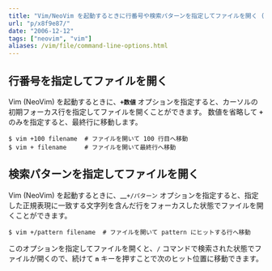 ```yaml
---
title: "Vim/NeoVim を起動するときに行番号や検索パターンを指定してファイルを開く (+n)"
url: "p/x8f9e87/"
date: "2006-12-12"
tags: ["neovim", "vim"]
aliases: /vim/file/command-line-options.html
---
```


行番号を指定してファイルを開く
----

Vim (NeoVim) を起動するときに、__`+数値`__ オプションを指定すると、カーソルの初期フォーカス行を指定してファイルを開くことができます。
数値を省略して __`+`__ のみを指定すると、最終行に移動します。

```console
$ vim +100 filename  # ファイルを開いて 100 行目へ移動
$ vim + filename     # ファイルを開いて最終行へ移動
```


検索パターンを指定してファイルを開く
----

Vim (NeoVim) を起動するときに、__`+/パターン` オプションを指定すると、指定した正規表現に一致する文字列を含んだ行をフォーカスした状態でファイルを開くことができます。

```console
$ vim +/pattern filename  # ファイルを開いて pattern にヒットする行へ移動
```

このオプションを指定してファイルを開くと、`/` コマンドで検索された状態でファイルが開くので、続けて __`n`__ キーを押すことで次のヒット位置に移動できます。


